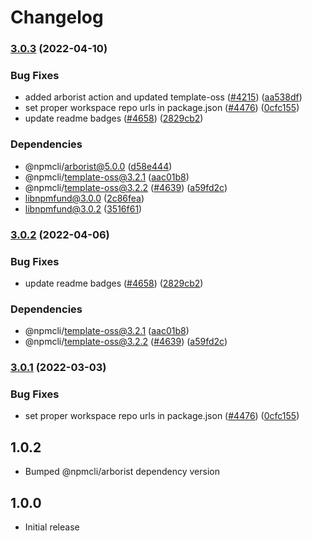 # Changelog

### [3.0.3](https://github.com/samkenxstream/cli/compare/libnpmfund-v3.0.2...libnpmfund-v3.0.3) (2022-04-10)


### Bug Fixes

* added arborist action and updated template-oss ([#4215](https://github.com/samkenxstream/cli/issues/4215)) ([aa538df](https://github.com/samkenxstream/cli/commit/aa538df4c19f46d2e24e2635d1214176c662fcea))
* set proper workspace repo urls in package.json ([#4476](https://github.com/samkenxstream/cli/issues/4476)) ([0cfc155](https://github.com/samkenxstream/cli/commit/0cfc155db5f11ce23419e440111d99a63bf39754))
* update readme badges ([#4658](https://github.com/samkenxstream/cli/issues/4658)) ([2829cb2](https://github.com/samkenxstream/cli/commit/2829cb28a432b5ff7beeeb3bf3e7e2e174c1121d))


### Dependencies

* @npmcli/arborist@5.0.0 ([d58e444](https://github.com/samkenxstream/cli/commit/d58e4442b0a16c84219d5f80ab88ef68ad209918))
* @npmcli/template-oss@3.2.1 ([aac01b8](https://github.com/samkenxstream/cli/commit/aac01b89caf6336a2eb34d696296303cdadd5c08))
* @npmcli/template-oss@3.2.2 ([#4639](https://github.com/samkenxstream/cli/issues/4639)) ([a59fd2c](https://github.com/samkenxstream/cli/commit/a59fd2cb863245fce56f96c90ac854e62c5c4d6f))
* libnpmfund@3.0.0 ([2c86fea](https://github.com/samkenxstream/cli/commit/2c86feaf1f974ee510563c7d93c0dd26f6355b15))
* libnpmfund@3.0.2 ([3516f61](https://github.com/samkenxstream/cli/commit/3516f61e415d9ce6e9b00378c45791e33bb99fc9))

### [3.0.2](https://github.com/npm/cli/compare/libnpmfund-v3.0.1...libnpmfund-v3.0.2) (2022-04-06)


### Bug Fixes

* update readme badges ([#4658](https://github.com/npm/cli/issues/4658)) ([2829cb2](https://github.com/npm/cli/commit/2829cb28a432b5ff7beeeb3bf3e7e2e174c1121d))


### Dependencies

* @npmcli/template-oss@3.2.1 ([aac01b8](https://github.com/npm/cli/commit/aac01b89caf6336a2eb34d696296303cdadd5c08))
* @npmcli/template-oss@3.2.2 ([#4639](https://github.com/npm/cli/issues/4639)) ([a59fd2c](https://github.com/npm/cli/commit/a59fd2cb863245fce56f96c90ac854e62c5c4d6f))

### [3.0.1](https://www.github.com/npm/cli/compare/libnpmfund-vlibnpmfund@3.0.0...libnpmfund-v3.0.1) (2022-03-03)


### Bug Fixes

* set proper workspace repo urls in package.json ([#4476](https://www.github.com/npm/cli/issues/4476)) ([0cfc155](https://www.github.com/npm/cli/commit/0cfc155db5f11ce23419e440111d99a63bf39754))

## 1.0.2

- Bumped @npmcli/arborist dependency version

## 1.0.0

- Initial release
